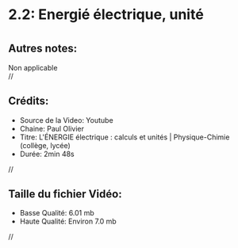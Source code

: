 
2.2: Energié électrique, unité
==============================

# 

## Autres notes:


Non applicable  
//
## **Crédits:**

- Source de la Video: Youtube
- Chaine: Paul Olivier
- Titre: L'ÉNERGIE électrique : calculs et unités | Physique-Chimie (collège, lycée)
- Durée: 2min 48s
  
//
## Taille du fichier Vidéo:

- Basse Qualité: 6.01 mb
- Haute Qualité: Environ 7.0 mb
  
//